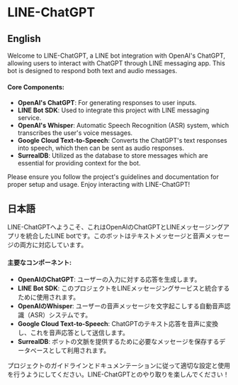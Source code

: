 # LINE-ChatGPT

## English

Welcome to LINE-ChatGPT, a LINE bot integration with OpenAI's ChatGPT, allowing users to interact with ChatGPT through LINE messaging app. This bot is designed to respond both text and audio messages.

#### Core Components:

- **OpenAI's ChatGPT**: For generating responses to user inputs.
- **LINE Bot SDK**: Used to integrate this project with LINE messaging service.
- **OpenAI's Whisper**: Automatic Speech Recognition (ASR) system, which transcribes the user's voice messages.
- **Google Cloud Text-to-Speech**: Converts the ChatGPT's text responses into speech, which then can be sent as audio responses.
- **SurrealDB**: Utilized as the database to store messages which are essential for providing context for the bot.

Please ensure you follow the project's guidelines and documentation for proper setup and usage. Enjoy interacting with LINE-ChatGPT!

## 日本語

LINE-ChatGPTへようこそ、これはOpenAIのChatGPTとLINEメッセージングアプリを統合したLINE botです。このボットはテキストメッセージと音声メッセージの両方に対応しています。

#### 主要なコンポーネント:

- **OpenAIのChatGPT**: ユーザーの入力に対する応答を生成します。
- **LINE Bot SDK**: このプロジェクトをLINEメッセージングサービスと統合するために使用されます。
- **OpenAIのWhisper**: ユーザーの音声メッセージを文字起こしする自動音声認識（ASR）システムです。
- **Google Cloud Text-to-Speech**: ChatGPTのテキスト応答を音声に変換し、これを音声応答として送信します。
- **SurrealDB**: ボットの文脈を提供するために必要なメッセージを保存するデータベースとして利用されます。

プロジェクトのガイドラインとドキュメンテーションに従って適切な設定と使用を行うようにしてください。LINE-ChatGPTとのやり取りを楽しんでください！
